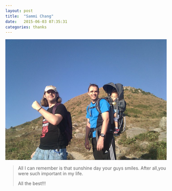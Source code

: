 ```yaml
---
layout: post
title:  "Sammi Chang"
date:   2015-06-03 07:35:31
categories: thanks
---
```


![photo of us on high junk peak](/images/sammi-chang.jpg)

> All I can remember is that sunshine day your guys smiles.
> After all,you were such important in my life.
>
> All the best!!!
